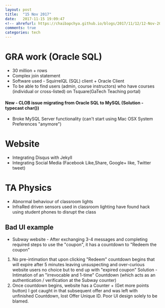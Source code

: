 ```yaml
---
layout: post
title:  "15 Nov 2017"
date:   2017-11-15 19:09:47
<!-- ahrefurl: https://chaibapchya.github.io/blogs/2017/11/12/12-Nov-2017.html -->
comments: true
categories: tech
---
```


# GRA work (Oracle SQL)
- 30 million + rows
- Complex join statement
- Software used - SquirrelQL (SQL) client + Oracle Client
- To be able to find users (admin, course instructors) who have courses (individual or cross-listed) on Tsquare(GaTech Teaching portal)
#### New - CLOB issue migrating from Oracle SQL to MySQL (Solution - typecast char())
- Broke MySQL Server functionality (can't start using Mac OSX System Preferences "anymore")

# Website
- Integrating Disqus with Jekyll
- Integrating Social Media (Facebook Like,Share, Google+ like, Twitter tweet)

# TA Physics 
- Abnormal behaviour of classroom lights 
- InfraRed driven sensors used in classroom lighting have found hack using student phones to disrupt the class

## Bad UI example
- Subway website - After exchanging 3-4 messages and completing required steps to use the "coupon", it has a countdown to "Redeem the coupon"
1. No pre-intimation that upon clicking "Redeem" countdown begins that will expire after 5 minutes leaving unsuspecting and over-curious website users no choice but to end up with "expired coupon"
Solution - Intimation of an "irrevocable and 1-time" Countdown (which acts as an authentication / verification at the Subway counter)
2. Once countdown begins, website has a Counter + (Get more points button)
I got caught in that subsequent offer and was left with unfinished Countdown, lost Offer Unique ID.
Poor UI design solely to be blamed.
